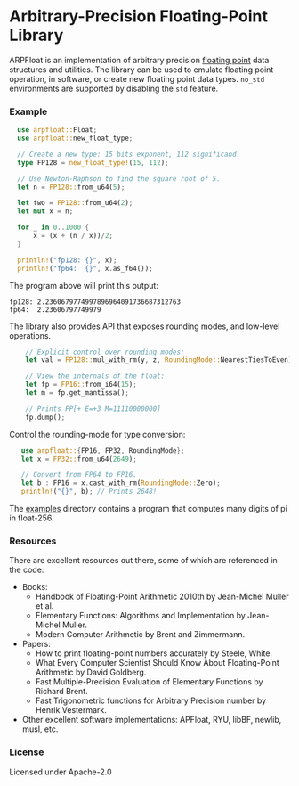 # Arbitrary-Precision Floating-Point Library

ARPFloat is an implementation of arbitrary precision 
[floating point](https://en.wikipedia.org/wiki/IEEE_754) data
structures and utilities. The library can be used to emulate floating point
operation, in software, or create new floating point data types.
`no_std` environments are supported by disabling the `std` feature.

### Example

```rust
  use arpfloat::Float;
  use arpfloat::new_float_type;

  // Create a new type: 15 bits exponent, 112 significand.
  type FP128 = new_float_type!(15, 112);

  // Use Newton-Raphson to find the square root of 5.
  let n = FP128::from_u64(5);

  let two = FP128::from_u64(2);
  let mut x = n;

  for _ in 0..1000 {
      x = (x + (n / x))/2;
  }

  println!("fp128: {}", x);
  println!("fp64:  {}", x.as_f64());
```

The program above will print this output:
```
fp128: 2.2360679774997896964091736687312763
fp64:  2.23606797749979
```

The library also provides API that exposes rounding modes, and low-level
operations.

```rust
    // Explicit control over rounding modes:
    let val = FP128::mul_with_rm(y, z, RoundingMode::NearestTiesToEven);

    // View the internals of the float:
    let fp = FP16::from_i64(15);
    let m = fp.get_mantissa();

    // Prints FP[+ E=+3 M=11110000000]
    fp.dump();
```


Control the rounding-mode for type conversion:
```rust
   use arpfloat::{FP16, FP32, RoundingMode};
   let x = FP32::from_u64(2649);

   // Convert from FP64 to FP16.
   let b : FP16 = x.cast_with_rm(RoundingMode::Zero);
   println!("{}", b); // Prints 2648!
```

The [examples](examples) directory contains a program that computes many digits of pi in float-256.

### Resources

There are excellent resources out there, some of which are referenced in the code:

* Books:
    * Handbook of Floating-Point Arithmetic 2010th by Jean-Michel Muller et al.
    * Elementary Functions: Algorithms and Implementation by Jean-Michel Muller.
    * Modern Computer Arithmetic by Brent and Zimmermann.
* Papers:
    * How to print floating-point numbers accurately by Steele, White.
    * What Every Computer Scientist Should Know About Floating-Point Arithmetic by David Goldberg.
    * Fast Multiple-Precision Evaluation of Elementary Functions by Richard Brent.
    * Fast Trigonometric functions for Arbitrary Precision number by Henrik Vestermark.
* Other excellent software implementations: APFloat, RYU, libBF, newlib, musl, etc.

### License

Licensed under Apache-2.0

